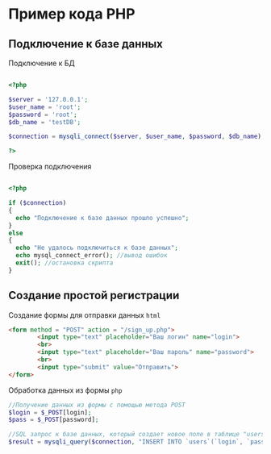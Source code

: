 #  Пример кода PHP #

## Подключение к базе данных

Подключение к БД
```php

<?php

$server = '127.0.0.1';
$user_name = 'root';
$password = 'root';
$db_name = 'testDB';

$connection = mysqli_connect($server, $user_name, $password, $db_name);

?>

```

Проверка подключения

```php

<?php

if ($connection)
{
  echo "Подключение к базе данных прошло успешно";
}
else
{
  echo "Не удалось подключиться к базе данных";
  echo mysql_connect_error(); //вывод ошибок
  exit(); //остановка скрипта
}

```

## Создание простой регистрации

Создание формы для отправки данных `html`

```html
<form method = "POST" action = "/sign_up.php">
		<input type="text" placeholder="Ваш логин" name="login">
		<br>
		<input type="text" placeholder="Ваш пароль" name="password">
		<br>
		<input type="submit" value="Отправить">
</form>
```

Обработка данных из формы `php`
```php
//Получение данных из формы с помощью метода POST
$login = $_POST[login];
$pass = $_POST[password];

//SQL запрос к базе данных, который создает новое поле в таблице "users". В столбец "login" и "password" он записывает данные из переменных "$login" и "$pass"
$result = mysqli_query($connection, "INSERT INTO `users`(`login`, `password`) VALUES ('$login', '$pass')");
